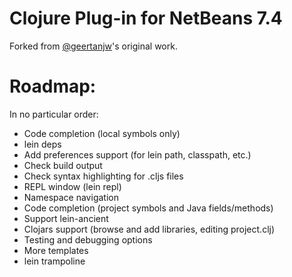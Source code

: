 # Clojure Plug-in for NetBeans 7.4

Forked from [@geertanjw](https://blogs.oracle.com/geertjan/entry/leiningen_clojure_and_netbeans_ide)'s original work.

# Roadmap:

In no particular order:

* Code completion (local symbols only)
* lein deps
* Add preferences support (for lein path, classpath, etc.)
* Check build output 
* Check syntax highlighting for .cljs files
* REPL window (lein repl)
* Namespace navigation
* Code completion (project symbols and Java fields/methods)
* Support lein-ancient
* Clojars support (browse and add libraries, editing project.clj)
* Testing and debugging options
* More templates
* lein trampoline

